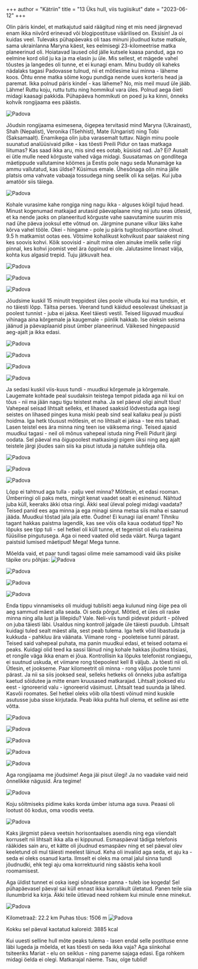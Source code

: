 +++
author = "Kätriin"
title = "13 Üks hull, viis tugiisikut"
date = "2023-06-12"
+++

Olin päris kindel, et matkajutud said räägitud ning et mis need järgnevad enam ikka niivõrd erinevad või blogipostituse väärilised on. Eksisin! Ja oi kuidas veel. 
Tulevaks pühapäevaks oli taas minuni jõudnud kutse matkale, sama ukrainlanna Maryna käest, kes eelmisegi 23-kilomeetrise matka planeerinud oli. Hoiatavad laused olid jälle kutsele kaasa pandud, aga no eelmine kord olid ju ka ja ma elasin ju üle. Mis sellest, et mägede vahel tõustes ja langedes oli tunne, et ei kunagi enam. Minu buddy oli kaheks nädalaks tagasi Padovasse tulnud, nii et mõtlesime kui minna - läheme koos. Õhtu enne matka sõime kogu pundiga nende uues korteris head ja paremat. Ikka polnud päris kindel - kas läheme? No, mis meil muud üle jääb. Lähme! Ruttu koju, ruttu tuttu ning hommikul vara üles. Polnud aega õieti midagi kaasagi pakkida. Pühapäeva hommikuti on poed ju ka kinni, õnneks kohvik rongijaama ees päästis. 

![Padova](/images/13-1.jpg)

Jõudsin rongijaama esimesena, õigepea tervitasid mind Maryna (Ukrainast), Shah (Nepalist), Veronika (Tšehhist), Mate (Ungarist) ning Tobi (Saksamaalt). Enamikega olin juba varasemalt tuttav. Nägin minu poole suunatud analüüsivaid pilke - kas tõesti Preili Pidur on taas matkaga liitumas? Kas saad ikka aru, mis sind ees ootab, küsisid nad. Ja? Ei? Ausalt ei ütle mulle need kõrguste vahed väga midagi. Suusatamas on gondlitega mäetippude vallutamine köömes ja Eestis pole nagu seda Munamäge ka ammu vallutatud, kas üldse? Küsimus emale. Ühesõnaga olin mina jälle platsis oma vahvate vabaaja tossudega ning seelik oli ka seljas. Kui juba amatöör siis täiega.

![Padova](/images/13-13.jpg)

Kohale vurasime kahe rongiga ning nagu ikka - alguses kõigil tujud head. Minust kogenumad matkajad arutasid päevaplaane ning nii jutu seas ütlesid, et ka nende jaoks on planeeritud kõrguste vahe saavutamine suurim mis nad ühe päeva jooksul ette võtnud on. Järgmine punane vilkur läks kahe kõrva vahel tööle. Okei - hingame - pole ju päris tugitoolisportlane olnud. 9.5 h matkamist ootas ees. Võtsime kohalikust kohvikust paar saiakest ning kes soovis kohvi. Kõik soovisid - ainult mina olen ainuke imelik selle riigi pinnal, kes kohvi joomist veel ära õppinud ei ole. Jalutasime linnast välja, kohta kus algasid trepid. Tuju jätkuvalt hea. 

![Padova](/images/13-2.jpg)

![Padova](/images/13-3.jpg)

![Padova](/images/13-4.jpg)

Jõudsime kuskil 15 minutit treppidest üles poole vihuda kui ma tundsin, et no täiesti lõpp. Täitsa perses. Veerand tundi käidud eesolevast üheksast ja poolest tunnist - juba ei jaksa. Keel täiesti vestil. Teised liiguvad muudkui vihinaga aina kõrgemale ja kaugemale - piinlik hakkab. Ise oleksin seisma jäänud ja päevaplaanid pisut ümber planeerinud. Väikesed hingepausid aeg-ajalt ja ikka edasi. 

![Padova](/images/13-5.jpg)

![Padova](/images/13-6.jpg)

![Padova](/images/13-7.jpg)

![Padova](/images/13-8.jpg)

Ja sedasi kuskil viis-kuus tundi - muudkui kõrgemale ja kõrgemale. Laugemate kohtade peal suudaksin teistega tempot pidada aga nii kui on tõus - nii ma jään nagu tigu teistest maha. Ja sel päeval oligi ainult tõus! Vahepeal seisad lihtsalt selleks, et lihased saaksid lõdvestuda aga isegi seistes on lihased pinges kuna miski peab sind seal kallaku peal ju püsti hoidma. Iga hetk tõusust mõtlesin, et no lihtsalt ei jaksa - tee mis tahad. Lasen teistel ees ära minna ning teen ise väiksema ringi. Teised ajasid muudkui tagasi - neil oli mõnus vahepeal istuda ning Preili Pidurit järgi oodata. Sel päeval ma õigupoolest matkasingi pigem üksi ning aeg ajalt teistele järgi jõudes sain siis ka pisut istuda ja natuke suhtleja olla. 

![Padova](/images/13-9.jpg)

![Padova](/images/13-10.JPG)

![Padova](/images/13-11.JPG)

Lõpp ei tahtnud aga tulla - palju veel minna? Mõtlesin, et edasi rooman. Ümberringi oli paks mets, mingit kenat vaadet sealt ei esinenud. Nähtud juba küll, keeraks äkki otsa ringi. Äkki seal üleval polegi midagi vaadata? Teised panid ees aga minna ja ega minagi sinna metsa siis maha ei saanud jääda. Muudkui tõstad jala jala ette. Õudne! Ei kunagi iial enam! Tihniku tagant hakkas paistma lagendik, kas see võis olla kaua oodatud tipp? No lõpuks see tipp tuli - sel hetkel oli küll tunne, et tegemist oli elu raskeima füüsilise pingutusega. Aga oi need vaated olid seda väärt. Nurga tagant paistsid lumised mäetipud! Mega! Mega tunne.

Mõelda vaid, et paar tundi tagasi olime meie samamoodi vaid üks pisike täpike oru põhjas:
![Padova](/images/13-12.jpg)

![Padova](/images/13-14.jpg)

![Padova](/images/13-15.jpg)

![Padova](/images/13-16.jpg)

Enda tippu vinnamiseks oli muidugi tublisiti aega kulunud ning õige pea oli aeg sammud mäest alla seada. Oi seda põrgut. Mõtled, et üles oli raske minna ning alla lust ja lillepidu? Vale. Neli-viis tundi pidevat pidurit - põlved on juba täiesti läbi. Usaldus ning kontroll jalgade üle täiesti puudub. Lihtsalt kuidagi tuled sealt mäest alla, sest peab tulema. Iga hetk võid libastuda ja kukkuda - pahkluu ära väänata. Viimane rong - pooleteise tunni pärast. Teised said vahepeal puhata, ma panin muudkui edasi, et teised ootama ei peaks. Kuidagi olid teed ka sassi läinud ning kohale hakkas jõudma tõsiasi, et rongile väga ikka enam ei jõua. Kontrollisin ka lõpuks telefonist rongiaegu, ei suutnud uskuda, et viimane rong tõepoolest kell 8 väljub. Ja tõesti nii oli. Ütlesin, et jookseme. Paar kilomeetrit oli minna - rong väljus poole tunni pärast. Ja nii sa siis jooksed seal, selleks hetkeks oli õnneks juba asfaltiga kaetud sõidutee ja mitte enam kruusased matkarajad. Lihtsalt jooksed elu eest - ignoreerid valu - ignoreerid väsimust. Lihtsalt tead suunda ja lähed. Kasvõi roomates. Sel hetkel oleks võib olla tõesti võinud mind kuskile asutusse juba sisse kirjutada. Peab ikka puhta hull olema, et selline asi ette võtta. 

![Padova](/images/13-25.jpg)

![Padova](/images/13-17.jpg)

![Padova](/images/13-18.jpg)

![Padova](/images/13-19.jpg)

![Padova](/images/13-20.jpg)

Aga rongijaama me jõudsime! Aega jäi pisut ülegi! Ja no vaadake vaid neid õnnelikke nägusid. Ära tegime! 

![Padova](/images/13-21.jpg)

Koju sõitmiseks pidime kaks korda ümber istuma aga suva. Peaasi oli lootust öö kodus, oma voodis veeta. 

![Padova](/images/13-22.jpg)

Kaks järgmist päeva veetsin horisontaalses asendis ning ega viiendalt korruselt nii lihtsalt ikka alla ei kippunud. Esmaspäeval tädiga telefonis rääkides sain aru, et kätte oli jõudnud esmaspäev ning et sel päeval olev keeletund oli mul täiesti meelest läinud. Keha oli invaliid aga seda, et aju ka - seda ei oleks osanud karta. Ilmselt ei oleks ma omal jalul sinna tundi jõudnudki, ehk tegi aju oma korrektuurid ning säästis keha kooli roomamisest. 

Aga üldist tunnet ei oska isegi sõnadesse panna - tuleb ise kogeda! Sel pühapäevasel päeval sai küll ennast ikka korralikult ületatud. Panen teile siia ilunumbrid ka kirja. Äkki teile ütlevad need rohkem kui minule enne minekut. 

![Padova](/images/13-23.jpg)

Kilometraaž: 22.2 km
Puhas tõus: 1506 m
![Padova](/images/13-24.jpg)

Kokku sel päeval kaotatud kaloreid: 3885 kcal

Kui uuesti selline hull mõte peaks tulema - lasen endal selle postituse enne läbi lugeda ja mõelda, et kas tõesti on seda ikka vaja? Aga siinkohal tsiteeriks Mariat - elu on seiklus - ning paneme sajaga edasi. Ega rohkem midagi öelda ei olegi. Matkarajal näeme. Tsau, olge tublid!

